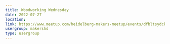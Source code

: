 ```yaml
---
title: Woodworking Wednesday
date: 2022-07-27
location: 
link: https://www.meetup.com/heidelberg-makers-meetup/events/dfbltsydckbkc/
usergroup: makershd
type: usergroup
---
```

